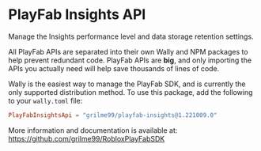 # PlayFab Insights API

Manage the Insights performance level and data storage retention settings.

All PlayFab APIs are separated into their own Wally and NPM packages to help prevent redundant code.
PlayFab APIs are **big**, and only importing the APIs you actually need will help save thousands of lines of code.

Wally is the easiest way to manage the PlayFab SDK, and is currently the only supported distribution method.
To use this package, add the following to your `wally.toml` file:

```toml
PlayFabInsightsApi = "grilme99/playfab-insights@1.221009.0"
```

More information and documentation is available at:
https://github.com/grilme99/RobloxPlayFabSDK
